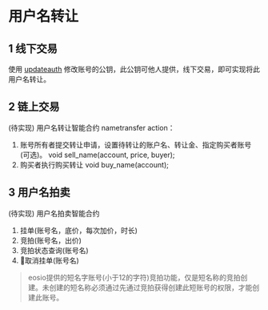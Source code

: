 # 用户名转让

## 1 线下交易

使用 [updateauth](zh-cn/contract/eosio.bios/updateauth.md) 修改账号的公钥，此公钥可他人提供，线下交易，即可实现将此用户名转让。

## 2 链上交易

(待实现)
用户名转让智能合约 nametransfer
action：
1. 账号所有者提交转让申请，设置待转让的账户名、转让金、指定购买者账号(可选)。
void sell_name(account, price, buyer);
2. 购买者执行购买转让
void buy_name(account);


## 3 用户名拍卖

(待实现)
用户名拍卖智能合约
1. 挂单(账号名，底价，每次加价，时长)
2. 竞拍(账号名，出价)
3. 竞拍状态查询(账号名)
4. 取消挂单(账号名)


> eosio提供的短名字账号(小于12的字符)竞拍功能，仅是短名称的竞拍创建。未创建的短名称必须通过先通过竞拍获得创建此短账号的权限，才能创建此账号。